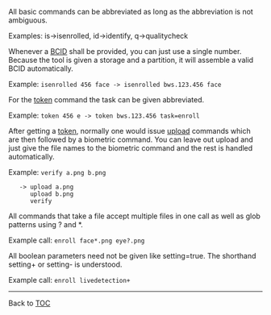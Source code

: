All basic commands can be abbreviated as long as the abbreviation is not
ambiguous.

Examples: is->isenrolled, id->identify, q->qualitycheck

Whenever a [BCID](./bcid.md) shall be provided, you can just use a single number. Because
the tool is given a storage and a partition, it will assemble a valid BCID
automatically.

Example: `isenrolled 456 face -> isenrolled bws.123.456 face`


For the [token](./token.md) command the task can be given abbreviated.

Example: `token 456 e -> token bws.123.456 task=enroll`


After getting a [token](./token.md), normally one would issue [upload](./upload.md) commands which are
then followed by a biometric command. You can leave out upload and just give the
file names to the biometric command and the rest is handled automatically.

Example: `verify a.png b.png`

       -> upload a.png
          upload b.png
          verify

All commands that take a file accept multiple files in one call as well as glob
patterns using ? and *.

Example call: `enroll face*.png eye?.png`


All boolean parameters need not be given like setting=true. The shorthand
setting+ or setting- is understood.

Example call: `enroll livedetection+`


---

Back to [TOC](./toc.md)